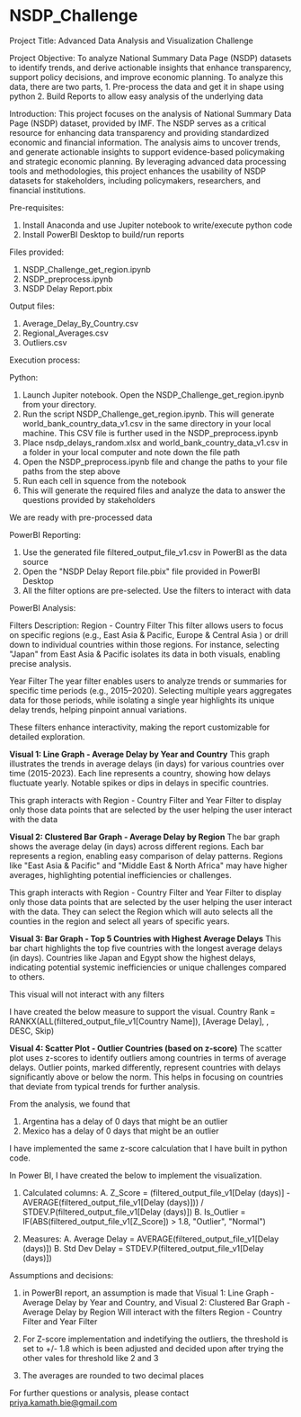 # NSDP_Challenge
Project Title: Advanced Data Analysis and Visualization Challenge

Project Objective: 
To analyze National Summary Data Page (NSDP) datasets to identify trends, and derive actionable insights that enhance transparency, support policy decisions, and improve economic planning.
  To analyze this data, there are two parts,
    1.	Pre-process the data and get it in shape using python
    2.	Build Reports to allow easy analysis of the underlying data

Introduction: 
This project focuses on the analysis of National Summary Data Page (NSDP) dataset, provided by IMF. The NSDP serves as a critical resource for enhancing data transparency and providing standardized economic and financial information.
The analysis aims to uncover trends, and generate actionable insights to support evidence-based policymaking and strategic economic planning. By leveraging advanced data processing tools and methodologies, this project enhances the usability of NSDP datasets for stakeholders, including policymakers, researchers, and financial institutions.

Pre-requisites:
  1. Install Anaconda and use Jupiter notebook to write/execute python code
  2. Install PowerBI Desktop to build/run reports

Files provided:
1. NSDP_Challenge_get_region.ipynb
2. NSDP_preprocess.ipynb
3. NSDP Delay Report.pbix

Output files:
1. Average_Delay_By_Country.csv
2. Regional_Averages.csv
3. Outliers.csv

Execution process:

Python:
1. Launch Jupiter notebook. Open the NSDP_Challenge_get_region.ipynb from your directory.
2. Run the script NSDP_Challenge_get_region.ipynb. This will generate world_bank_country_data_v1.csv in the same directory in your local machine. This CSV file is further used in the 
   NSDP_preprocess.ipynb 
3. Place nsdp_delays_random.xlsx and world_bank_country_data_v1.csv in a folder in your local computer and note down the file path
4. Open the NSDP_preprocess.ipynb file and change the paths to your file paths from the step above
5. Run each cell in squence from the notebook
6. This will generate the required files and analyze the data to answer the questions provided by stakeholders

We are ready with pre-processed data

PowerBI Reporting:
1.	Use the generated file filtered_output_file_v1.csv in PowerBI as the data source
2.	Open the "NSDP Delay Report file.pbix" file provided in PowerBI Desktop
3.	All the filter options are pre-selected. Use the filters to interact with data

PowerBI Analysis:

Filters Description:
Region - Country Filter
This filter allows users to focus on specific regions (e.g., East Asia & Pacific, Europe & Central Asia ) or drill down to individual countries within those regions. For instance, selecting "Japan" from East Asia & Pacific isolates its data in both visuals, enabling precise analysis.

Year Filter
The year filter enables users to analyze trends or summaries for specific time periods (e.g., 2015–2020). Selecting multiple years aggregates data for those periods, while isolating a single year highlights its unique delay trends, helping pinpoint annual variations.

These filters enhance interactivity, making the report customizable for detailed exploration.

**Visual 1: Line Graph - Average Delay by Year and Country**
This graph illustrates the trends in average delays (in days) for various countries over time (2015-2023). Each line represents a country, showing how delays fluctuate yearly. Notable spikes or dips  in delays in specific countries.

This graph interacts with Region - Country Filter and Year Filter to display only those data points that are selected by the user helping the user interact with the data

**Visual 2: Clustered Bar Graph - Average Delay by Region**
The bar graph shows the average delay (in days) across different regions. Each bar represents a region, enabling easy comparison of delay patterns. Regions like "East Asia & Pacific" and "Middle East & North Africa" may have higher averages, highlighting potential inefficiencies or challenges.

This graph interacts with Region - Country Filter and Year Filter to display only those data points that are selected by the user helping the user interact with the data. They can select the Region which will auto selects all the counties in the region and select all years of specific years.

**Visual 3: Bar Graph - Top 5 Countries with Highest Average Delays**
This bar chart highlights the top five countries with the longest average delays (in days). Countries like Japan and Egypt show the highest delays, indicating potential systemic inefficiencies or unique challenges compared to others. 

This visual will not interact with any filters

I have created the below measure to support the visual.
Country Rank = RANKX(ALL(filtered_output_file_v1[Country Name]), [Average Delay], , DESC, Skip)

**Visual 4: Scatter Plot - Outlier Countries (based on z-score)**
The scatter plot uses z-scores to identify outliers among countries in terms of average delays. Outlier points, marked differently, represent countries with delays significantly above or below the norm. This helps in focusing on countries that deviate from typical trends for further analysis.

From the analysis, we found that 
1.	Argentina has a delay of 0 days that might be an outlier
2.	Mexico has a delay of 0 days that might be an outlier

I have implemented the same z-score calculation that I have built in python code. 

In Power BI, I have created the below to implement the visualization.
1.	Calculated columns:
A.	Z_Score = (filtered_output_file_v1[Delay (days)] - AVERAGE(filtered_output_file_v1[Delay (days)])) / STDEV.P(filtered_output_file_v1[Delay (days)])
B.	Is_Outlier = IF(ABS(filtered_output_file_v1[Z_Score]) > 1.8, "Outlier", "Normal")

2.	Measures:
A.	Average Delay = AVERAGE(filtered_output_file_v1[Delay (days)])
B.  Std Dev Delay = STDEV.P(filtered_output_file_v1[Delay (days)])

Assumptions and decisions: 
1. in PowerBI report, an assumption is made that
      Visual 1: Line Graph - Average Delay by Year and Country, and
      Visual 2: Clustered Bar Graph - Average Delay by Region
      Will interact with the filters Region - Country Filter and Year Filter
   
2. For Z-score implementation and indetifying the outliers, the threshold is set to +/- 1.8 which is been adjusted and decided upon after trying the other vales for threshold like 2 and 3
3. The averages are rounded to two decimal places

 For further questions or analysis, please contact priya.kamath.bie@gmail.com








  

